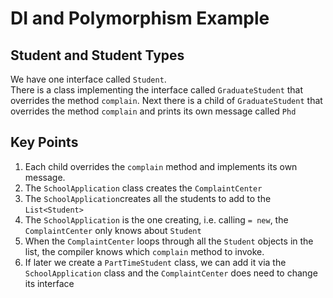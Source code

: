 # DI and Polymorphism Example

## Student and Student Types

We have one interface called `Student`.  
There is a class implementing the interface called `GraduateStudent` that overrides the method `complain`.
Next there is a child of `GraduateStudent` that overrides the method `complain` and prints its own message called `Phd`

## Key Points

1. Each child overrides the `complain` method and implements its own message.
2. The `SchoolApplication` class creates the `ComplaintCenter`
3. The `SchoolApplication`creates all the students to add to the `List<Student>`
4. The `SchoolApplication` is the one creating, i.e. calling `= new`, the `ComplaintCenter` only knows about `Student`
5. When the `ComplaintCenter` loops through all the `Student` objects in the list, the compiler knows which `complain` method to invoke.
6. If later we create a `PartTimeStudent` class, we can add it via the `SchoolApplication` class and the `ComplaintCenter` 
does need to change its interface  
